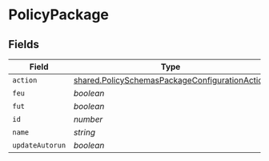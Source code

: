 # PolicyPackage


## Fields

| Field                                                                                                                   | Type                                                                                                                    | Required                                                                                                                | Description                                                                                                             | Example                                                                                                                 |
| ----------------------------------------------------------------------------------------------------------------------- | ----------------------------------------------------------------------------------------------------------------------- | ----------------------------------------------------------------------------------------------------------------------- | ----------------------------------------------------------------------------------------------------------------------- | ----------------------------------------------------------------------------------------------------------------------- |
| `action`                                                                                                                | [shared.PolicySchemasPackageConfigurationAction](../../../sdk/models/shared/policyschemaspackageconfigurationaction.md) | :heavy_minus_sign:                                                                                                      | N/A                                                                                                                     |                                                                                                                         |
| `feu`                                                                                                                   | *boolean*                                                                                                               | :heavy_minus_sign:                                                                                                      | N/A                                                                                                                     |                                                                                                                         |
| `fut`                                                                                                                   | *boolean*                                                                                                               | :heavy_minus_sign:                                                                                                      | N/A                                                                                                                     |                                                                                                                         |
| `id`                                                                                                                    | *number*                                                                                                                | :heavy_minus_sign:                                                                                                      | N/A                                                                                                                     | 1                                                                                                                       |
| `name`                                                                                                                  | *string*                                                                                                                | :heavy_minus_sign:                                                                                                      | N/A                                                                                                                     | Firefox.dmg                                                                                                             |
| `updateAutorun`                                                                                                         | *boolean*                                                                                                               | :heavy_minus_sign:                                                                                                      | N/A                                                                                                                     |                                                                                                                         |